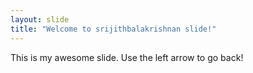 ```yaml
---
layout: slide
title: "Welcome to srijithbalakrishnan slide!"
---
```

This is my awesome slide.
Use the left arrow to go back!
